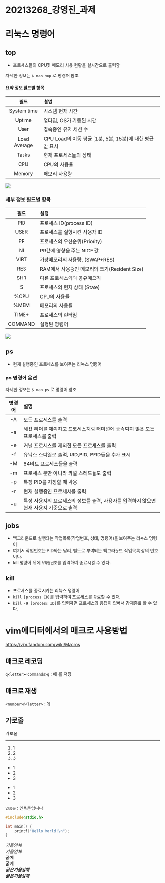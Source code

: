 # 20213268_강영진_과제
# 리눅스 명령어
## top
- 프로세스들의 CPU및 메모리 사용 현황을 실시간으로 출력함

자세한 정보는 `$ man top` 로 명령어 참조

#### 요약 정보 필드별 항목
|필드|설명|
|:---:|:---|
|System time|시스템 현재 시간|
|Uptime|업타임, OS가 기동된 시간|
|User|접속중인 유저 세션 수|
|Load Average|CPU Load의 이동 평균 [1분, 5분, 15분]에 대한 평균값 표시|
|Tasks|현재 프로세스들의 상태|
|CPU|CPU의 사용률|
|Memory|메모리 사용량|
<img src="https://i.imgur.com/cr2tP5I.png">

### 세부 정보 필드별 항목
|필드|설명|
|:---:|:---|
|PID|프로세스 ID(process ID)|
|USER|프로세스를 실행시킨 사용자 ID|
|PR|프로세스의 우선순위(Priority)|
|NI|PR값에 영향을 주는 NICE 값|
|VIRT|가상메모리의 사용량, (SWAP+RES)|
|RES|RAM에서 사용중인 메모리의 크기(Resident Size)|
|SHR|다른 프로세스와의 공유메모리|
|S|프로세스의 현재 상태 (State)
|%CPU|CPU의 사용률|
|%MEM|메모리의 사용률|
|TIME+|프로세스의 런타임|
|COMMAND|실행된 명령어|
<img src="https://i.imgur.com/w5Qio0f.png">

## ps
- 현재 실행중인 프로세스를 보여주는 리눅스 명령어

### ps 명령어 옵션

자세한 정보는 `$ man ps` 로 명령어 참조

|명령어|설명|
|:---:|:---|
|-A|모든 프로세스를 출력|
|-a|세션 리더를 제외하고 프로세스처럼 터미널에 종속되지 않은 모든 프로세스를 출력|
|-e|커널 프로세스를 제외한 모든 프로세스를 출력|
|-f|유닉스 스타일로 출력, UID,PID, PPID등을 추가 표시|
|-M|64비트 프로세스들을 출력|
|-m|프로세스 뿐만 아니라 커널 스레드들도 출력|
|-p|특정 PID를 지정할 때 사용|
|-r|현재 실행중인 프로세서를 출력|
|-u|특정 사용자의 프로세스의 정보를 출력, 사용자를 입력하지 않으면 현재 사용자 기준으로 출력|


## jobs
- 백그라운드로 실행되는 작업목록(작업번호, 상태, 명령어)을 보여주는 리눅스 명령어
- 여기서 작업번호는 PID와는 달리, 별도로 부여되는 백그라운드 작업목록 상의 번호이다.
- kill 명령어 뒤에 `%작업번호`를 입력하여 종료시킬 수 있다.

## kill
- 프로세스를 종료시키는 리눅스 명령어
- `kill [process ID]`를 입력하여 프로세스를 종료할 수 있다.
- `kill -9 [process ID]`를 입력하면 프로세스의 응답이 없어서 강제종료 할 수 있다.

# vim에디터에서의 매크로 사용방법
<https://vim.fandom.com/wiki/Macros>
## 매크로 레코딩

`q<letter><commands>q` : <letter>에 <commands>를 저장

## 매크로 재생
`<number>@<letter>` : <letter>에
    


가로줄   
---
가로줄  
***

1) 1
2) 2
3) 3

- 1
- 2
- 3

* 1
* 2
* 3

` 인용문 ` : 인용문입니다

```c
#include<stdio.h>

int main() {
    printf("Hello World!\n");
}
```

*기울임체*  
_기울임체_  
**굵게**  
__굵게__  
***굵은기울임체***  
___굵은기울임체___  

